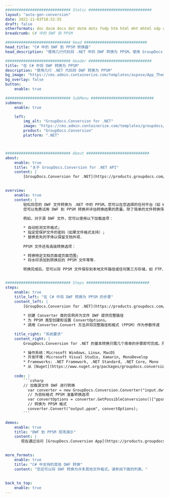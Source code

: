 ```yaml
---
############################# Static ############################
layout: "auto-gen-conversion"
date: 2022-11-03T18:52:55
draft: false
otherformats: doc docm docx dot dotm dotx fodp htm html mht mhtml odp odt otp pot potm potx pps ppsm ppsx ppt pptm pptx rtf
breadcrumb: C# 中的 DWF 到 PPSM

############################# Head ############################
head_title: "C# 中的 DWF 到 PPSM 转换器"
head_description: "使用几行代码将 .NET 中的 DWF 转换为 PPSM。使用 GroupDocs 文档转换 API 转换 160 多种文件格式。"

############################# Header ############################
title: "在 C# 中将 DWF 转换为 PPSM"
description: "使用几行 .NET 代码将 DWF 转换为 PPSM"
bg_image: "https://cms.admin.containerize.com/templates/aspose/App_Themes/V3/images/bg/header1.png"
bg_overlay: false
button:
    enable: true

############################# SubMenu ############################
submenu:
    enable: true

    left:
        img_alt: "GroupDocs.Conversion for .NET"
        image: "https://cms.admin.containerize.com/templates/groupdocs/images/product-logos/90x90-noborder/groupdocs-conversion-net.png"
        product: "GroupDocs.Conversion"
        platform: ".NET"



############################# About ############################
about:
    enable: true
    title: "关于 GroupDocs.Conversion for .NET API"
    content: |
        [GroupDocs.Conversion for .NET](https://products.groupdocs.com/conversion/net/)可用于转换Microsoft Word、Excel、PowerPoint、PDF、Visio等格式。 GroupDocs.Conversion 是一个独立的 API，适用于需要高性能的后端和内部系统。它不依赖于任何软件，例如 Microsoft 或 Open Office。
    

overview:
    enable: true
    content: |
        轻松将您的 DWF 文件转换为 .NET 中的 PPSM。您可以在您选择的任何平台（如 Windows、Linux、macOS）中仅使用几行 C# 代码行。
        您可以免费试用 DWF 到 PPSM 转换并评估转换结果的质量。除了简单的文件转换场景，您还可以尝试更高级的选项来加载源 DWF 文件和保存输出 PPSM 结果。 
        
        例如，对于源 DWF 文件，您可以使用以下加载选项：

        * 自动检测文件格式;
        * 指定受保护文件的密码（如果文件格式支持）;
        * 替换丢失的字体以保留文档外观.
        
        PPSM 文件还有高级转换选项：

        * 转换特定文档页面或页面范围;
        * 将水印添加到转换后的 PPSM 文件等等.

        转换完成后，您可以将 PPSM 文件保存到本地文件路径或任何第三方存储，如 FTP、Amazon S3、Google Drive、Dropbox 等。请注意 - 将 DWF 转换为 PPSM 无需安装任何额外的软件 - 如 MS Office、Open Office、Adobe Acrobat Reader 等。


############################# Steps ############################
steps:
    enable: true
    title_left: "在 C# 中将 DWF 转换为 PPSM 的步骤"
    content_left: |
        [GroupDocs.Conversion for .NET](https://products.groupdocs.com/conversion/net/) 使开发人员只需几行代码即可轻松地将 DWF 文件转换为 PPSM。
        
        * 创建 Converter 类的实例并为文件 DWF 提供完整路径
        * 为 PPSM 类型创建和设置 ConvertOptions。
        * 调用 Converter.Convert 方法并将完整路径和格式 (PPSM) 作为参数传递

    title_right: "系统要求"
    content_right: |
        GroupDocs.Conversion for .NET 的基本转换只需几个简单的步骤即可完成。所有主要平台和操作系统都支持我们的 API。在执行以下代码之前，请确保您的系统上安装了以下先决条件。

        * 操作系统：Microsoft Windows、Linux、MacOS
        * 开发环境：Microsoft Visual Studio, Xamarin, MonoDevelop
        * Frameworks: .NET Framework, .NET Standard, .NET Core, Mono
        * 从 [Nuget](https://www.nuget.org/packages/groupdocs.conversion) 获取最新的 GroupDocs.Conversion for .NET
         
    code: |
        ```csharp    
        // 加载源文件 DWF 进行转换
          var converter = new GroupDocs.Conversion.Converter("input.dwf");
          // 为目标格式 PPSM 准备转换选项
          var convertOptions = converter.GetPossibleConversions()["ppsm"].ConvertOptions;
          // 转换为 PPSM 格式
          converter.Convert("output.ppsm", convertOptions);
        ```

demos:
    enable: true
    title: "DWF 到 PPSM 现场演示"
    content: |
       现在通过访问 [GroupDocs.Conversion App](https://products.groupdocs.app/conversion/family) 网站将 DWF 转换为 PPSM。在线演示具有以下优点
          

more_formats:
    enable: true
    title: "C# 中支持的其他 DWF 转换"
    content: "您还可以将 DWF 转换为许多其他文件格式。请参阅下面的列表。"
       
       
back_to_top:
    enable: true
---
```

